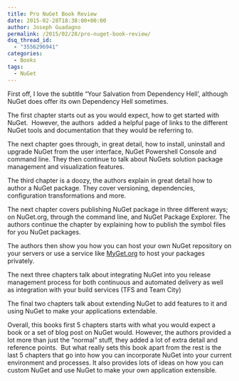 ```yaml
---
title: Pro NuGet Book Review
date: 2015-02-28T18:38:00+00:00
author: Joseph Guadagno
permalink: /2015/02/28/pro-nuget-book-review/
dsq_thread_id:
  - "3556296941"
categories:
  - Books
tags:
  - NuGet
---
```

First off, I love the subtitle “Your Salvation from Dependency Hell’, although NuGet does offer its own Dependency Hell sometimes.

The first chapter starts out as you would expect, how to get started with NuGet.  However, the authors  added a helpful page of links to the different NuGet tools and documentation that they would be referring to.

The next chapter goes through, in great detail, how to install, uninstall and upgrade NuGet from the user interface, NuGet Powershell Console and command line. They then continue to talk about NuGets solution package management and visualization features.

The third chapter is a doozy, the authors explain in great detail how to author a NuGet package. They cover versioning, dependencies, configuration transformations and more.

The next chapter covers publishing NuGet package in three different ways; on NuGet.org, through the command line, and NuGet Package Explorer. The authors continue the chapter by explaining how to publish the symbol files for you NuGet packages.

The authors then show you how you can host your own NuGet repository on your servers or use a service like [MyGet.org](https://www.myget.org) to host your packages privately.

The next three chapters talk about integrating NuGet into you release management process for both continuous and automated delivery as well as integration with your build services (TFS and Team City)

The final two chapters talk about extending NuGet to add features to it and using NuGet to make your applications extendable.

Overall, this books first 5 chapters starts with what you would expect a book or a set of blog post on NuGet would. However, the authors provided a lot more than just the “normal” stuff, they added a lot of extra detail and reference points.  But what really sets this book apart from the rest is the last 5 chapters that go into how you can incorporate NuGet into your current environment and processes. It also provides lots of ideas on how you can custom NuGet and use NuGet to make your own application extensible.